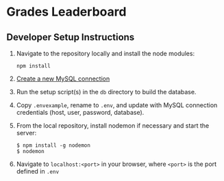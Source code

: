 # Grades Leaderboard

## Developer Setup Instructions

1.  Navigate to the repository locally and install the node modules:

        npm install

2.  [Create a new MySQL connection](https://dev.mysql.com/doc/workbench/en/wb-mysql-connections-new.html)
3.  Run the setup script(s) in the `db` directory to build the database.
4.  Copy `.envexample`, rename to `.env`, and update with MySQL connection credentials (host, user, password, database).
5.  From the local repository, install nodemon if necessary and start the server:

        $ npm install -g nodemon
        $ nodemon

6. Navigate to `localhost:<port>` in your browser, where `<port>` is the port defined in `.env`